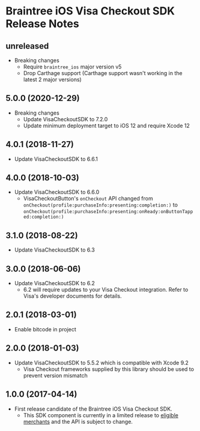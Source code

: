 # Braintree iOS Visa Checkout SDK Release Notes

## unreleased
* Breaking changes
  * Require `braintree_ios` major version v5
  * Drop Carthage support (Carthage support wasn't working in the latest 2 major versions)

## 5.0.0 (2020-12-29)

* Breaking changes
  * Update VisaCheckoutSDK to 7.2.0
  * Update minimum deployment target to iOS 12 and require Xcode 12

## 4.0.1 (2018-11-27)

* Update VisaCheckoutSDK to 6.6.1

## 4.0.0 (2018-10-03)

* Update VisaCheckoutSDK to 6.6.0
  * VisaCheckoutButton's `onCheckout` API changed from `onCheckout(profile:purchaseInfo:presenting:completion:)` to `onCheckout(profile:purchaseInfo:presenting:onReady:onButtonTapped:completion:)`

## 3.1.0 (2018-08-22)

* Update VisaCheckoutSDK to 6.3

## 3.0.0 (2018-06-06)

* Update VisaCheckoutSDK to 6.2
  * 6.2 will require updates to your Visa Checkout integration. Refer to Visa's developer documents for details.

## 2.0.1 (2018-03-01)

* Enable bitcode in project

## 2.0.0 (2018-01-03)

* Update VisaCheckoutSDK to 5.5.2 which is compatible with Xcode 9.2
  * Visa Checkout frameworks supplied by this library should be used to prevent version mismatch

## 1.0.0 (2017-04-14)

* First release candidate of the Braintree iOS Visa Checkout SDK.
  * This SDK component is currently in a limited release to [eligible merchants](https://articles.braintreepayments.com/guides/payment-methods/visa-checkout#limited-release-eligibility) and the API is subject to change.
